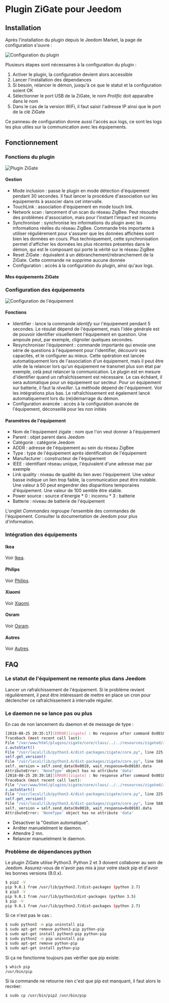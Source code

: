 # Plugin ZiGate pour Jeedom

## Installation

Après l'installation du plugin depuis le Jeedom Market, la page de configuration s'ouvre :

![Configuration du plugin](../images/Configuration.png)

Plusieurs étapes sont nécessaires à la configuration du plugin :

1. Activer le plugin, la configuration devient alors accessible
1. Lancer l'installation des dépendances
1. Si besoin, relancer le démon, jusqu'à ce que le statut et la configuration soient OK
1. Sélectionner le port USB de la ZiGate, le nom *Prolific* doit apparaître dans le nom
1. Dans le cas de la version WiFi, il faut saisir l'adresse IP ainsi que le port de la clé ZiGate

Ce panneau de configuration donne aussi l'accès aux logs, ce sont les logs les plus utiles sur la communication avec les équipements.

## Fonctionnement

### Fonctions du plugin

![Plugin ZiGate](../images/Plugin.png)

#### Gestion

* Mode inclusion : passe le plugin en mode détection d'équipement pendant 30 secondes. Il faut lancer la procédure d'association sur les équipements à associer dans cet intervalle.
* TouchLink : association d'équipement en mode touch link.
* Network scan : lancement d'un scan du réseau ZigBee. Peut résoudre des problèmes d'association, mais pour l'instant l'impact est inconnu
* Synchroniser : synchronise les informations du plugin avec les informations réelles du réseau ZigBee. Commande très importante à utiliser régulièrement pour s'assurer que les données affichées sont bien les données en cours. Plus techniquement, cette synchronisation permet d'afficher les données les plus récentes présentes dans le démon, qui est le composant qui porte la vérité sur le réseau ZigBee
* Reset ZiGate : équivalent à un débranchement/rebranchement de la ZiGate. Cette commande ne supprime aucune donnée
* Configuration : accès à la configuration du plugin, ainsi qu'aux logs.

#### Mes équipements ZiGate

### Configuration des équipements

![Configuration de l'équipement](../images/Equipement.png)

#### Fonctions

* Identifier : lance la commande *identify* sur l'équipement pendant 5 secondes. Le résulat dépend de l'équipement, mais l'idée générale est de pouvoir identifier visuellement l'équipement en question. Une ampoule peut, par exemple, clignoter quelques secondes.
* Resynchroniser l'équipement : commande importante qui envoie une série de questions à l'équipement pour l'identifier, découvrir ses capacités, et le configurer au mieux. Cette opération est lancée automatiquement lors de l'association d'un équipement, mais il peut être utile de la relancer lors qu'un équipement ne transmet plus son état par exemple, celà peut relancer la communication. Le plugin est en mesure d'identifier quand un rafraîchissement est nécessaire. Le cas échéant, il sera automatique pour un équipement sur secteur. Pour un équipement sur batterie, il faut la *réveiller*. La méthode dépend de l'équipement. Voir les intégrations plus bas. Le rafraîchissement est également lancé automatiquement lors du (re)démarrage du démon.
* Configuration avancée : accès à la configuration avancée de l'équipement, déconseillé pour les non initiés

#### Paramètres de l'équipement

* Nom de l'équipement zigate : nom que l'on veut donner à l'équipement
* Parent : objet parent dans Jeedom
* Catégorie : catégorie Jeedom
* ADDR : adresse de l'équipement au sein du réseau ZigBee
* Type : type de l'équipement après identification de l'équipement
* Manufacturer : constructeur de l'équipement
* IEEE : identifiant réseau unique, l'équivalent d'une adresse mac par exemple
* Link quality : niveau de qualité du lien avec l'équipement. Une valeur basse indique un lien trop faible, la communication peut être instable. Une valeur à 50 peut engendrer des disparitions temporaires d'équipement. Une valeur de 100 semble être stable.
* Power source : source d'énergie
      * 0 : inconnu
      * 3 : batterie
* Batterie : niveau de batterie de l'équipement

L'onglet *Commandes* regroupe l'ensemble des commandes de l'équipement. Consulter la documentation de Jeedom pour plus d'information.

### Intégration des équipements

#### Ikea

Voir [Ikea](ikea.md).

#### Philips

Voir [Philips](philips.md).

#### Xiaomi

Voir [Xiaomi](xiaomi.md).

#### Osram

Voir [Osram](osram.md).

#### Autres

Voir [Autres](autres.md).

## FAQ

### Le statut de l'équipement ne remonte plus dans Jeedom

Lancer un rafraîchissement de l'équipement. Si le problème revient régulièrement, il peut être intéressant de mettre en place un cron pour déclencher ce rafraîchissement à intervalle régulier.

### Le daemon ne se lance pas ou plus

En cas de non lancement du daemon et de message de type :

```bash
[2018-08-25 20:35:17][ERROR][zigate] : No response after command 0x0010
Traceback (most recent call last):
File "/var/www/html/plugins/zigate/core/class/../../resources/zigated/zigated.py", line 281, in <module>
z.autoStart()
File "/usr/local/lib/python3.4/dist-packages/zigate/core.py", line 225, in autoStart
self.get_version()
File "/usr/local/lib/python3.4/dist-packages/zigate/core.py", line 588, in get_version
self._version = self.send_data(0x0010, wait_response=0x8010).data
AttributeError: 'NoneType' object has no attribute 'data'
[2018-08-25 20:39:18][ERROR][zigate] : No response after command 0x0010
Traceback (most recent call last):
File "/var/www/html/plugins/zigate/core/class/../../resources/zigated/zigated.py", line 281, in <module>
z.autoStart()
File "/usr/local/lib/python3.4/dist-packages/zigate/core.py", line 225, in autoStart
self.get_version()
File "/usr/local/lib/python3.4/dist-packages/zigate/core.py", line 588, in get_version
self._version = self.send_data(0x0010, wait_response=0x8010).data
AttributeError: 'NoneType' object has no attribute 'data'
```

* Désactiver la "Gestion automatique".
* Arrêter manuelelment le daemon.
* Attendre 2 mn.
* Relancer manuelelment le daemon.

### Problème de dépendances python

Le plugin ZiGate utilise Python3. Python 2 et 3 doivent collaborer au sein de Jeedom. Assurez-vous de n'avoir pas mis à jour votre stack pip et d'avoir les bonnes versions (9.0.x).

```bash
$ pip2 -V
pip 9.0.1 from /usr/lib/python2.7/dist-packages (python 2.7)
$ pip3 -V
pip 9.0.1 from /usr/lib/python3/dist-packages (python 3.5)
$ pip -V
pip 9.0.1 from /usr/lib/python2.7/dist-packages (python 2.7)
```

Si ce n'est pas le cas :

```bash
$ sudo python3 -m pip uninstall pip
$ sudo apt-get remove python3-pip python-pip
$ sudo apt-get install python3-pip python-pip
$ sudo python2 -m pip uninstall pip
$ sudo apt-get remove python-pip
$ sudo apt-get install python-pip
```

Si ça ne fonctionne toujours pas vérifier que pip existe:

```bash
$ which pip
/usr/bin/pip
```

Si la commande ne retourne rien c'est que pip est manquant, il faut alors le recréer:

```bash
$ sudo cp /usr/bin/pip2 /usr/bin/pip
```

